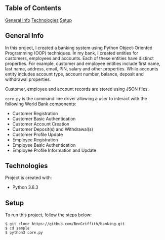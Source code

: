 ## Table of Contents
[General Info](#general-info)
[Technologies](#technologies)
[Setup](#setup)

## General Info
In this project, I created a banking system using Python Object-Oriented Programming (OOP) techniques. In my bank, I created entities for customers, employees and accounts. Each of these entities have distinct properties. For example, customer and employee entities include first name, last name, address, email, PIN, salary and other properties. While accounts entity includes account type, account number, balance, deposit and withdrawal properties.

Customer, employee and account records are stored using JSON files.

```core.py``` is the command line driver allowing a user to interact with the following World Bank components:

- Customer Registration
- Customer Basic Authentication
- Customer Account Creation
- Customer Deposit(s) and Withdrawal(s)
- Customer Profile Update
- Employee Registration
- Employee Basic Authentication
- Employee Profile Information and Update

## Technologies
Project is created with: 
* Python 3.8.3

## Setup
To run this project, follow the steps below:

```
$ git clone https://github.com/BenGriffith/banking.git
$ cd sample
$ python3 core.py